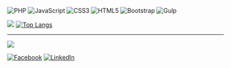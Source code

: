 ![PHP](https://img.shields.io/badge/php-%23777BB4.svg?style=for-the-badge&logo=php&logoColor=white) ![JavaScript](https://img.shields.io/badge/javascript-%23323330.svg?style=for-the-badge&logo=javascript&logoColor=%23F7DF1E) ![CSS3](https://img.shields.io/badge/css3-%231572B6.svg?style=for-the-badge&logo=css3&logoColor=white) ![HTML5](https://img.shields.io/badge/html5-%23E34F26.svg?style=for-the-badge&logo=html5&logoColor=white) ![Bootstrap](https://img.shields.io/badge/bootstrap-%23563D7C.svg?style=for-the-badge&logo=bootstrap&logoColor=white) ![Gulp](https://img.shields.io/badge/GULP-%23CF4647.svg?style=for-the-badge&logo=gulp&logoColor=white)

![](https://github-readme-streak-stats.herokuapp.com/?user=montesajudy&theme=dracula&hide_border=false)
[![Top Langs](https://github-readme-stats.vercel.app/api/top-langs/?username=montesajudy&layout=compact)](https://github.com/anuraghazra/github-readme-stats)

---
[![](https://visitcount.itsvg.in/api?id=montesajudy&icon=5&color=6)](https://visitcount.itsvg.in)

[![Facebook](https://img.shields.io/badge/Facebook-%231877F2.svg?logo=Facebook&logoColor=white)](https://facebook.com/montesajudy) [![LinkedIn](https://img.shields.io/badge/LinkedIn-%230077B5.svg?logo=linkedin&logoColor=white)](https://linkedin.com/in/montesajudy) 
